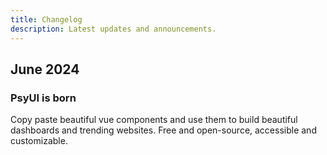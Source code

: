 ```yaml
---
title: Changelog
description: Latest updates and announcements.
---
```


## June 2024

### PsyUI is born

Copy paste beautiful vue components and use them to build beautiful
dashboards and trending websites. Free and open-source, accessible and
customizable.

<ComponentPreview name="SparkAreaChart" />
